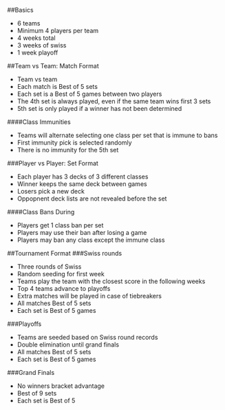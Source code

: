 ##Basics
 - 6 teams
 - Minimum 4 players per team
 - 4 weeks total
 - 3 weeks of swiss
 - 1 week playoff


##Team vs Team: Match Format
 - Team vs team
 - Each match is Best of 5 sets
 - Each set is a Best of 5 games between two players
 - The 4th set is always played, even if the same team wins first 3 sets
 - 5th set is only played if a winner has not been determined


####Class Immunities
 - Teams will alternate selecting one class per set that is immune to bans
 - First immunity pick is selected randomly
 - There is no immunity for the 5th set

###Player vs Player: Set Format
 - Each player has 3 decks of 3 different classes
 - Winner keeps the same deck between games
 - Losers pick a new deck
 - Oppopnent deck lists are not revealed before the set


####Class Bans During
 - Players get 1 class ban per set
 - Players may use their ban after losing a game
 - Players may ban any class except the immune class


##Tournament Format
###Swiss rounds
 - Three rounds of Swiss
 - Random seeding for first week
 - Teams play the team with the closest score in the following weeks
 - Top 4 teams advance to playoffs
 - Extra matches will be played in case of tiebreakers
 - All matches Best of 5 sets
 - Each set is Best of 5 games

###Playoffs
 - Teams are seeded based on Swiss round records
 - Double elimination until grand finals
 - All matches Best of 5 sets
 - Each set is Best of 5 games

###Grand Finals
 - No winners bracket advantage
 - Best of 9 sets
 - Each set is Best of 5
